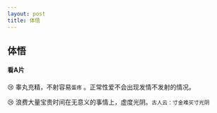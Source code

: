 ```yaml
---
layout: post
title: 体悟
---
```


## 体悟

#### 看A片

:cry: 睾丸充精，不射容易`蛋疼` 。正常性爱不会出现发情不发射的情况。

:cry: 浪费大量宝贵时间在无意义的事情上，虚度光阴。`古人云：寸金难买寸光阴`
